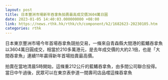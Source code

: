 ```yaml
---
layout: post
title: 日本豐洲市場新年吞拿魚拍賣最高成交價3604萬日圓
date: 2023-01-05 14:40:03.000000000 +08:00
link: https://news.rthk.hk/rthk/ch/component/k2/1682623-20230105.htm
categories: rthk
---
```


日本東京豐洲市場今年首場吞拿魚競拍交易，一條來自青森縣大間港的藍鰭吞拿魚以3604萬日圓成交，相當於210多萬港元，是去年成交價的大約2.1倍，也是「大間吞拿魚」連續11年贏得新年首場拍賣最高價。

拍賣在當地清晨5時開始，這條重212公斤的藍鰭吞拿魚，由多間公司聯合投得。當日中午過後，民眾可以在東京表參道一間壽司店品嚐這條吞拿魚

